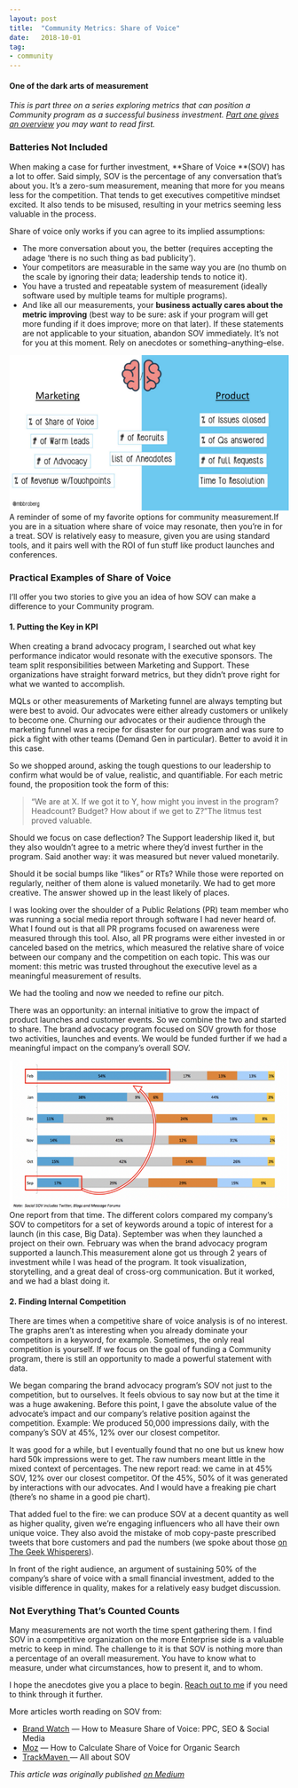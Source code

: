 ```yaml
---
layout:	post
title:	"Community Metrics: Share of Voice"
date:	2018-10-01
tag:
- community
---
```


#### One of the dark arts of measurement

*This is part three on a series exploring metrics that can position a Community program as a successful business investment. *[*Part one gives an overview*](https://medium.com/@mbbroberg/the-value-of-community-metrics-4945dc752d42)* you may want to read first.*

### Batteries Not Included

When making a case for further investment, **Share of Voice **(SOV) has a lot to offer. Said simply, SOV is the percentage of any conversation that’s about you. It’s a zero-sum measurement, meaning that more for you means less for the competition. That tends to get executives competitive mindset excited. It also tends to be misused, resulting in your metrics seeming less valuable in the process.

Share of voice only works if you can agree to its implied assumptions:

* The more conversation about you, the better (requires accepting the adage ‘there is no such thing as bad publicity’).
* Your competitors are measurable in the same way you are (no thumb on the scale by ignoring their data; leadership tends to notice it).
* You have a trusted and repeatable system of measurement (ideally software used by multiple teams for multiple programs).
* And like all our measurements, your **business actually cares about the metric improving** (best way to be sure: ask if your program will get more funding if it does improve; more on that later).
If these statements are not applicable to your situation, abandon SOV immediately. It’s not for you at this moment. Rely on anecdotes or something–anything–else.

![](/img/1*_G0CCzIik58lhYkh5mAWlg.png)A reminder of some of my favorite options for community measurement.If you are in a situation where share of voice may resonate, then you’re in for a treat. SOV is relatively easy to measure, given you are using standard tools, and it pairs well with the ROI of fun stuff like product launches and conferences.

### Practical Examples of Share of Voice

I’ll offer you two stories to give you an idea of how SOV can make a difference to your Community program.

#### 1. Putting the Key in KPI

When creating a brand advocacy program, I searched out what key performance indicator would resonate with the executive sponsors. The team split responsibilities between Marketing and Support. These organizations have straight forward metrics, but they didn’t prove right for what we wanted to accomplish.

MQLs or other measurements of Marketing funnel are always tempting but were best to avoid. Our advocates were either already customers or unlikely to become one. Churning our advocates or their audience through the marketing funnel was a recipe for disaster for our program and was sure to pick a fight with other teams (Demand Gen in particular). Better to avoid it in this case.

So we shopped around, asking the tough questions to our leadership to confirm what would be of value, realistic, and quantifiable. For each metric found, the proposition took the form of this:


> “We are at X. If we got it to Y, how might you invest in the program? Headcount? Budget? How about if we get to Z?”The litmus test proved valuable.

Should we focus on case deflection? The Support leadership liked it, but they also wouldn’t agree to a metric where they’d invest further in the program. Said another way: it was measured but never valued monetarily.

Should it be social bumps like “likes” or RTs? While those were reported on regularly, neither of them alone is valued monetarily. We had to get more creative. The answer showed up in the least likely of places.

I was looking over the shoulder of a Public Relations (PR) team member who was running a social media report through software I had never heard of. What I found out is that all PR programs focused on awareness were measured through this tool. Also, all PR programs were either invested in or canceled based on the metrics, which measured the relative share of voice between our company and the competition on each topic. This was our moment: this metric was trusted throughout the executive level as a meaningful measurement of results.

We had the tooling and now we needed to refine our pitch.

There was an opportunity: an internal initiative to grow the impact of product launches and customer events. So we combine the two and started to share. The brand advocacy program focused on SOV growth for those two activities, launches and events. We would be funded further if we had a meaningful impact on the company’s overall SOV.

![](/img/1*56VpjE0JeR0qFZr7HBChmg.png)One report from that time. The different colors compared my company’s SOV to competitors for a set of keywords around a topic of interest for a launch (in this case, Big Data). September was when they launched a project on their own. February was when the brand advocacy program supported a launch.This measurement alone got us through 2 years of investment while I was head of the program. It took visualization, storytelling, and a great deal of cross-org communication. But it worked, and we had a blast doing it.

#### 2. Finding Internal Competition

There are times when a competitive share of voice analysis is of no interest. The graphs aren’t as interesting when you already dominate your competitors in a keyword, for example. Sometimes, the only real competition is yourself. If we focus on the goal of funding a Community program, there is still an opportunity to made a powerful statement with data.

We began comparing the brand advocacy program’s SOV not just to the competition, but to ourselves. It feels obvious to say now but at the time it was a huge awakening. Before this point, I gave the absolute value of the advocate’s impact and our company’s relative position against the competition. Example: We produced 50,000 impressions daily, with the company’s SOV at 45%, 12% over our closest competitor.

It was good for a while, but I eventually found that no one but us knew how hard 50k impressions were to get. The raw numbers meant little in the mixed context of percentages. The new report read: we came in at 45% SOV, 12% over our closest competitor. Of the 45%, 50% of it was generated by interactions with our advocates. And I would have a freaking pie chart (there’s no shame in a good pie chart).

That added fuel to the fire: we can produce SOV at a decent quantity as well as higher quality, given we’re engaging influencers who all have their own unique voice. They also avoid the mistake of mob copy-paste prescribed tweets that bore customers and pad the numbers (we spoke about those [on The Geek Whisperers](http://geek-whisperers.com/2016/08/prescribed-tweets-and-the-chamber-of-employee-engagement-episode-118/)).

In front of the right audience, an argument of sustaining 50% of the company’s share of voice with a small financial investment, added to the visible difference in quality, makes for a relatively easy budget discussion.

### Not Everything That’s Counted Counts

Many measurements are not worth the time spent gathering them. I find SOV in a competitive organization on the more Enterprise side is a valuable metric to keep in mind. The challenge to it is that SOV is nothing more than a percentage of an overall measurement. You have to know what to measure, under what circumstances, how to present it, and to whom.

I hope the anecdotes give you a place to begin. [Reach out to me](http://mbbroberg.fun) if you need to think through it further.

More articles worth reading on SOV from:

* [Brand Watch](https://www.brandwatch.com/blog/how-to-measure-share-of-voice/) — How to Measure Share of Voice: PPC, SEO & Social Media
* [Moz](https://moz.com/blog/how-to-calculate-share-of-voice-for-organic-search) — How to Calculate Share of Voice for Organic Search
* [TrackMaven ](https://trackmaven.com/marketing-dictionary/share-of-voice/)— All about SOV

*This article was originally published [on Medium](https://medium.com/@mbbroberg)*